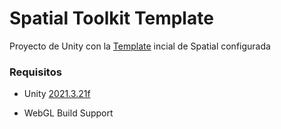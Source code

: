 # Spatial Toolkit Template

Proyecto de Unity con la [Template](https://github.com/spatialsys/spatial-unity-starter-template/archive/refs/heads/main.zip) incial de Spatial configurada

### Requisitos

- Unity [2021.3.21f](https://unity.com/releases/editor/whats-new/2021.3.21)

- WebGL Build Support